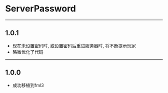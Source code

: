 # ServerPassword

---

## 1.0.1

* 现在未设置密码时, 或设置密码后重进服务器时, 将不断提示玩家
* 略微优化了代码

---

## 1.0.0

* 成功移植到fml3